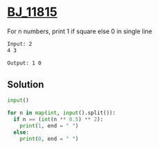 # [BJ_11815](https://acmicpc.net/problem/11815)

For n numbers, print 1 if square else 0 in single line

```txt
Input: 2
4 3

Output: 1 0
```

## Solution

```py
input()

for n in map(int, input().split()):
  if n == (int(n ** 0.5) ** 2):
    print(1, end = " ")
  else:
    print(0, end = " ")
```
